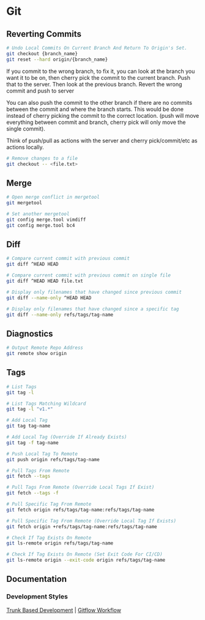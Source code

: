 # Git

## Reverting Commits

```bash
# Undo Local Commits On Current Branch And Return To Origin's Set.
git checkout {branch_name}
git reset --hard origin/{branch_name}
```

If you commit to the wrong branch, to fix it, you can look at the branch you want it to be on, then cherry pick the commit to the current branch. Push that to the server. Then look at the previous branch. Revert the wrong commit and push to server

You can also push the commit to the other branch if there are no commits between the commit and where the branch starts. This would be done instead of cherry picking the commit to the correct location. (push will move everything between commit and branch, cherry pick will only move the single commit).

Think of push/pull as actions with the server and cherry pick/commit/etc as actions locally.

```bash
# Remove changes to a file
git checkout -- <file.txt>
```

## Merge

```bash
# Open merge conflict in mergetool
git mergetool

# Set another mergetool
git config merge.tool vimdiff
git config merge.tool bc4
```

## Diff

```bash
# Compare current commit with previous commit
git diff ^HEAD HEAD

# Compare current commit with previous commit on single file
git diff ^HEAD HEAD file.txt

# Display only filenames that have changed since previous commit
git diff --name-only ^HEAD HEAD

# Display only filenames that have changed since a specific tag
git diff --name-only refs/tags/tag-name
```

## Diagnostics

```bash
# Output Remote Repo Address
git remote show origin
```

## Tags

```bash
# List Tags
git tag -l

# List Tags Matching Wildcard
git tag -l "v1.*"

# Add Local Tag
git tag tag-name

# Add Local Tag (Override If Already Exists)
git tag -f tag-name

# Push Local Tag To Remote
git push origin refs/tags/tag-name

# Pull Tags From Remote
git fetch --tags

# Pull Tags From Remote (Override Local Tags If Exist)
git fetch --tags -f

# Pull Specific Tag From Remote
git fetch origin refs/tags/tag-name:refs/tags/tag-name

# Pull Specific Tag From Remote (Override Local Tag If Exists)
git fetch origin +refs/tags/tag-name:refs/tags/tag-name

# Check If Tag Exists On Remote
git ls-remote origin refs/tags/tag-name

# Check If Tag Exists On Remote (Set Exit Code For CI/CD)
git ls-remote origin --exit-code origin refs/tags/tag-name
```

## Documentation

### Development Styles

[Trunk Based Development](https://www.atlassian.com/continuous-delivery/continuous-integration/trunk-based-development) | [Gitflow Workflow](https://www.atlassian.com/git/tutorials/comparing-workflows/gitflow-workflow)
